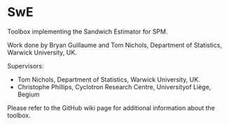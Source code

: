 SwE
===

Toolbox implementing the Sandwich Estimator for SPM.

Work done by Bryan Guillaume and Tom Nichols, Department of Statistics, Warwick University, UK.

Supervisors:
- Tom Nichols, Department of Statistics, Warwick University, UK.
- Christophe Phillips, Cyclotron Research Centre, Universityof Liège, Begium

Please refer to the GitHub wiki page for additional information about the toolbox.
